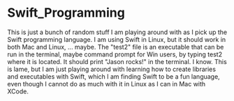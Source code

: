 # Swift_Programming
This is just a bunch of random stuff I am playing around with as I pick up the Swift programming language. I am using Swift in Linux, but it should work in both Mac and Linux, ... maybe.
The "test2" file is an executable that can be run in the terminal, maybe command prompt for Win users, by typing test2 where it is located. It should print "Jason rocks!" in the terminal. I know. This is lame, but I am just playing around with learning how to create libraries and executables with Swift, which I am finding Swift to be a fun language, even though I cannot do as much with it in Linux as I can in Mac with XCode.
